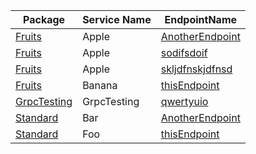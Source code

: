 
| Package | Service Name | EndpointName |
| - | - | - |
[Fruits](Fruits/README.md)|Apple|[AnotherEndpoint](Fruits/AnotherEndpoint.svg.md) |
[Fruits](Fruits/README.md)|Apple|[sodifsdoif](Fruits/sodifsdoif.svg.md) |
[Fruits](Fruits/README.md)|Apple|[skljdfnskjdfnsd](Fruits/skljdfnskjdfnsd.svg.md) |
[Fruits](Fruits/README.md)|Banana|[thisEndpoint](Fruits/thisEndpoint.svg.md) |
[GrpcTesting](GrpcTesting/README.md)|GrpcTesting|[qwertyuio](GrpcTesting/qwertyuio.svg.md) |
[Standard](Standard/README.md)|Bar|[AnotherEndpoint](Standard/AnotherEndpoint.svg.md) |
[Standard](Standard/README.md)|Foo|[thisEndpoint](Standard/thisEndpoint.svg.md) |

